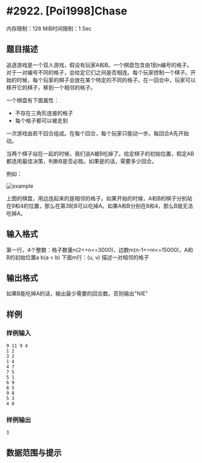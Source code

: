 # #2922. [Poi1998]Chase

内存限制：128 MiB时间限制：1 Sec

## 题目描述


追逐游戏是一个双人游戏，假设有玩家A和B。一个棋盘包含由1到n编号的格子。对于一对编号不同的格子，会给定它们之间是否相连。每个玩家控制一个棋子。开始的时候，每个玩家的棋子会放在某个特定的不同的格子。在一回合中，玩家可以移开它的棋子，移到一个相邻的格子。

一个棋盘有下面属性：

* 不存在三角形连接的格子
* 每个格子都可以被走到

一次游戏由若干回合组成。在每个回合，每个玩家只能动一步。每回合A先开始动。

当两个棋子站在一起的时候，我们说A被B吃掉了。给定棋子的初始位置，假定AB都选用最佳决策，判断B是否必胜。如果是的话，需要多少回合。

例如：

<img src="[http://main.edu.pl/en/images/OI5/gon.gif](http://main.edu.pl/en/images/OI5/gon.gif)" alt="example" />

上图的棋盘，用边连起来的是相邻的格子。如果开始的时候，A和B的棋子分别站在9和4的位置，那么在第3轮B可以吃掉A。如果A和B分别在8和4，那么B就无法吃掉A。

## 输入格式

第一行，4个整数：格子数量n(2<=n<=3000)，边数m(n-1<=m<=15000)，A和B的初始位置a b(a < b)
下面m行：(u, v) 描述一对相邻的格子

## 输出格式

如果B能吃掉A的话，输出最少需要的回合数。否则输出"NIE"

## 样例

### 样例输入

    
    9 11 9 4
    1 2
    3 2
    1 4
    4 7
    7 5
    5 1
    6 9
    8 5
    9 8
    5 3
    4 8
    
    
    

### 样例输出

    
    
    3
    
    

## 数据范围与提示
